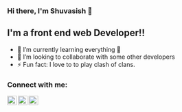 ### Hi there, I'm Shuvasish 👋

## I'm a front end web Developer!!

- 🌱 I’m currently learning everything 🤣
- 👯 I’m looking to collaborate with some other developers
- ⚡ Fun fact: I love to to play clash of clans.

### Connect with me:

[<img align="left" alt="shuvasish | Twitter" width="22px" src="https://cdn.jsdelivr.net/npm/simple-icons@v3/icons/twitter.svg" />][twitter]
[<img align="left" alt="shuvasish | LinkedIn" width="22px" src="https://cdn.jsdelivr.net/npm/simple-icons@v3/icons/linkedin.svg" />][linkedin]
[<img align="left" alt="shuvasish | Facebook" width="22px" src="https://cdn.jsdelivr.net/npm/simple-icons@v3/icons/facebook.svg" />][facebook]

<br />

<br />

[twitter]: https://twitter.com/Shuvasishbd
[facebook]: https://www.facebook.com/shuvasishbd
[linkedin]: https://www.linkedin.com/in/shuvasish-talukder-shuvo/
